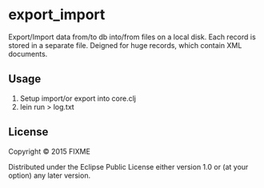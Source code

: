 # export_import

Export/Import data from/to db into/from files on a local disk. Each record is stored in a separate file.
Deigned for huge records, which contain XML documents.

## Usage

1. Setup import/or export into core.clj
2. lein run > log.txt

## License

Copyright © 2015 FIXME

Distributed under the Eclipse Public License either version 1.0 or (at
your option) any later version.

